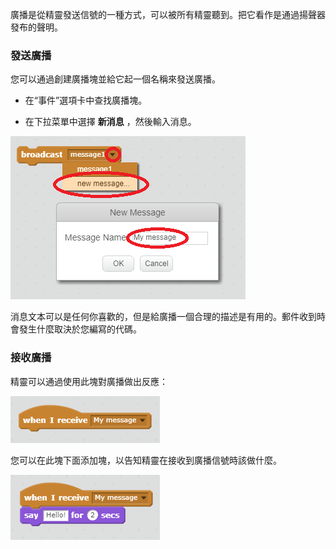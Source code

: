 廣播是從精靈發送信號的一種方式，可以被所有精靈聽到。把它看作是通過揚聲器發布的聲明。

### 發送廣播

您可以通過創建廣播塊並給它起一個名稱來發送廣播。

+ 在“事件”選項卡中查找廣播塊。

+ 在下拉菜單中選擇 **新消息** ，然後輸入消息。

![創建一個廣播](images/create-a-broadcast.png)

消息文本可以是任何你喜歡的，但是給廣播一個合理的描述是有用的。郵件收到時會發生什麼取決於您編寫的代碼。

### 接收廣播

精靈可以通過使用此塊對廣播做出反應：

![接收廣播](images/receive-a-broadcast.png)

您可以在此塊下面添加塊，以告知精靈在接收到廣播信號時該做什麼。

![接收示例](images/receive-example.png)
